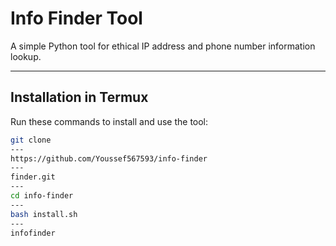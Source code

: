# Info Finder Tool

A simple Python tool for ethical IP address and phone number information lookup.

---

## Installation in Termux

Run these commands to install and use the tool:

```bash
git clone
---
https://github.com/Youssef567593/info-finder
---
finder.git
---
cd info-finder
---
bash install.sh
---
infofinder

